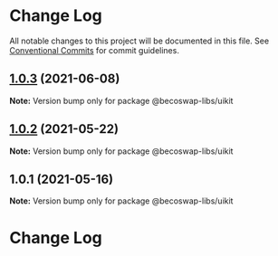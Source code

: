 # Change Log

All notable changes to this project will be documented in this file.
See [Conventional Commits](https://conventionalcommits.org) for commit guidelines.

## [1.0.3](https://github.com/becoswap/becoswap-toolkit/tree/master/packages/becoswap-uikit/compare/@becoswap-libs/uikit@1.0.2...@becoswap-libs/uikit@1.0.3) (2021-06-08)

**Note:** Version bump only for package @becoswap-libs/uikit





## [1.0.2](https://github.com/becoswap/becoswap-toolkit/tree/master/packages/becoswap-uikit/compare/@becoswap-libs/uikit@1.0.1...@becoswap-libs/uikit@1.0.2) (2021-05-22)

**Note:** Version bump only for package @becoswap-libs/uikit





## 1.0.1 (2021-05-16)

**Note:** Version bump only for package @becoswap-libs/uikit





# Change Log
